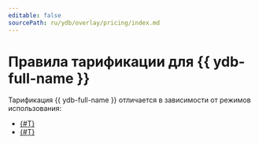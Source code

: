 ```yaml
---
editable: false
sourcePath: ru/ydb/overlay/pricing/index.md
---
```



# Правила тарификации для {{ ydb-full-name }}

Тарификация {{ ydb-full-name }} отличается в зависимости от режимов использования:

* [{#T}](serverless.md)
* [{#T}](dedicated.md)